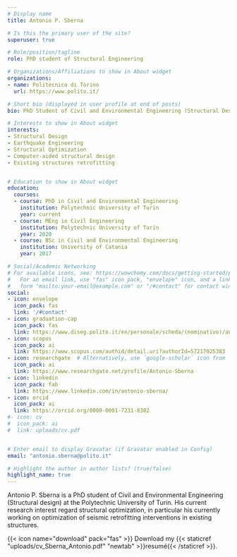 ```yaml
---
# Display name
title: Antonio P. Sberna

# Is this the primary user of the site?
superuser: true

# Role/position/tagline
role: PhD student of Structural Engineering

# Organizations/Affiliations to show in About widget
organizations:
- name: Politecnico di Torino
  url: https://www.polito.it/

# Short bio (displayed in user profile at end of posts)
bio: PhD Student of Civil and Environmental Engineering (Structural Design) at Polytechnic University of Turin

# Interests to show in About widget
interests:
- Structural Design
- Earthquake Engineering
- Structural Optimization
- Computer-aided structural design
- Existing structures retrofitting


# Education to show in About widget
education:
  courses:
  - course: PhD in Civil and Environmental Engineering
    institution: Polytechnic University of Turin
    year: current
  - course: MEng in Civil Engineering
    institution: Polytechnic University of Turin
    year: 2020
  - course: BSc in Civil and Environmental Engineering
    institution: University of Catania
    year: 2017

# Social/Academic Networking
# For available icons, see: https://wowchemy.com/docs/getting-started/page-builder/#icons
#   For an email link, use "fas" icon pack, "envelope" icon, and a link in the
#   form "mailto:your-email@example.com" or "/#contact" for contact widget.
social:
- icon: envelope
  icon_pack: fas
  link: '/#contact'
- icon: graduation-cap
  icon_pack: fas
  link: https://www.diseg.polito.it/en/personale/scheda/(nominativo)/antonio.sberna 
- icon: scopus
  icon_pack: ai
  link: https://www.scopus.com/authid/detail.uri?authorId=57217025383
- icon: researchgate  # Alternatively, use `google-scholar` icon from `ai` icon pack
  icon_pack: ai
  link: https://www.researchgate.net/profile/Antonio-Sberna
- icon: linkedin
  icon_pack: fab
  link: https://www.linkedin.com/in/antonio-sberna/
- icon: orcid
  icon_pack: ai
  link: https://orcid.org/0000-0001-7231-8382
#- icon: cv
#  icon_pack: ai
#  link: uploads/cv.pdf


# Enter email to display Gravatar (if Gravatar enabled in Config)
email: "antonio.sberna@polito.it"

# Highlight the author in author lists? (true/false)
highlight_name: true
---
```


Antonio P. Sberna is a PhD student of Civil and Environmental Engineering (Structural design) at the Polytechnic University of Turin. His current research interest regard structural optimization, in particular his currently working on optimization of seismic retrofitting interventions in existing structures. 

{{< icon name="download" pack="fas" >}} Download my {{< staticref "uploads/cv_Sberna_Antonio.pdf" "newtab" >}}resumé{{< /staticref >}}.
